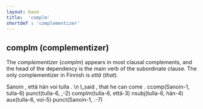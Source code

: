 ```yaml
---
layout: base
title:  'complm'
shortdef : 'complementizer'
---
```


## complm (complementizer) <a name="sec-complm"></a>

The *complementizer* (*complm*) appears in most clausal complements, and the head of the dependency is the main verb of the subordinate clause. The only complementizer in Finnish is *että* (*that*).


<!-- fname:complm.pdf -->
<div class="sd-parse">
Sanoin , että hän voi tulla . \n I_said , that he can come .
ccomp(Sanoin-1, tulla-6)
punct(tulla-6, ,-2)
complm(tulla-6, että-3)
nsubj(tulla-6, hän-4)
aux(tulla-6, voi-5)
punct(Sanoin-1, .-7)
</div>


